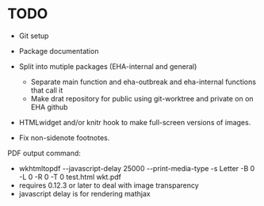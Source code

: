# TODO

-   Git setup
-   Package documentation
-   Split into mutiple packages (EHA-internal and general)
    -   Separate main function and eha-outbreak and eha-internal functions that call it
    -   Make drat repository for public using git-worktree and private on on EHA github
-   HTMLwidget and/or knitr hook to make full-screen versions of images.

-  Fix non-sidenote footnotes.

PDF output command:

-   wkhtmltopdf --javascript-delay 25000 --print-media-type -s Letter -B 0 -L 0 -R 0 -T 0 test.html wkt.pdf
-   requires 0.12.3 or later to deal with image transparency
-   javascript delay is for rendering mathjax